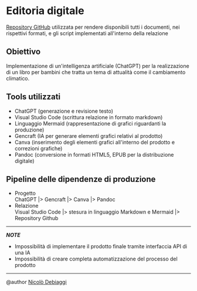# Editoria digitale
[Repository GitHub](https://github.com/NicoloDebiaggi/Esame-editoria-digitale/tree/main) utilizzata per rendere disponibili tutti i documenti, nei rispettivi formati, e gli script implementati all'interno della relazione
## Obiettivo
Implementazione di un'intelligenza artificiale (ChatGPT) per la realizzazione di un libro per bambini che tratta un tema di attualità come il cambiamento climatico.

## Tools utilizzati
- ChatGPT (generazione e revisione testo)
- Visual Studio Code (scrittura relazione in formato markdown)
- Linguaggio Mermaid (rappresentazione di grafici riguardanti la produzione)
- Gencraft (IA per generare elementi grafici relativi al prodotto)
- Canva (inserimento degli elementi grafici all'interno del prodotto e correzioni grafiche)
- Pandoc (conversione in formati HTML5, EPUB per la distribuzione digitale)

## Pipeline delle dipendenze di produzione
- Progetto \
ChatGPT |> Gencraft |> Canva |> Pandoc 
- Relazione \
Visual Studio Code |> stesura in linguaggio Markdown e Mermaid |> Repository Github

---

***NOTE***
- Impossibilità di implementare il prodotto finale tramite interfaccia API di una IA
- Impossibilità di creare completa automatizzazione del processo del prodotto

---
 @author [Nicolò Debiaggi](https://github.com/NicoloDebiaggi)

